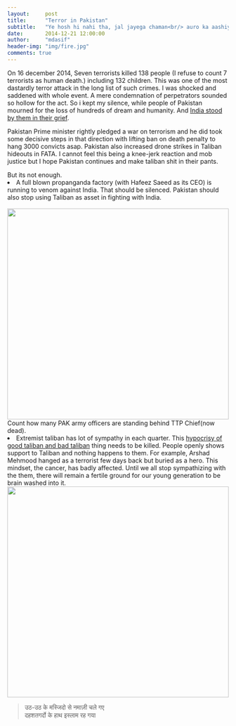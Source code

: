 ```yaml
---
layout:     post
title:      "Terror in Pakistan"
subtitle:   "Ye hosh hi nahi tha, jal jayega chaman<br/> auro ka aashiya jalane chale the wo"
date:       2014-12-21 12:00:00
author:     "mdasif"
header-img: "img/fire.jpg"
comments: true
---
```


<p> 
	On 16 december 2014, Seven terrorists killed 138 people (I refuse to count 7 terrorists as human death.) including 132 children. 
  This was one of the most dastardly terror attack in the long list of such crimes. I was shocked and saddened with whole event. 
  A mere condemnation of perpetrators sounded so hollow for the act. So i kept my silence, while people of Pakistan mourned for the 
  loss of hundreds of dream and humanity. And <a href="http://www.thehindu.com/trending/indiawithpakistan-when-countries-united-on-twitter/article6700010.ece"> 
  India stood by them in their grief</a>. 
</p>
<p>
  Pakistan Prime minister rightly pledged a war on terrorism and he did took some decisive steps in that direction with lifting ban on death penalty to hang 3000 convicts asap.
  Pakistan also increased drone strikes in Taliban hideouts in FATA. I cannot feel this being a knee-jerk reaction and mob justice but I hope Pakistan continues 
  and make taliban shit in their pants. 
</p>
But its not enough. 
<li>
    A full blown propanganda factory (with Hafeez Saeed as its CEO) is running to venom against India. That should be silenced. 
    Pakistan should also stop using Taliban as asset in fighting with India. 
  </li>
  <br/>
  <img width="100%" height="480" src="http://bawlipoonch.github.io/img/taliban-leader.jpg"/>
  <span class="caption text-muted">Count how many PAK army officers are standing behind TTP Chief(now dead).</span>
  <li> Extremist taliban has lot of sympathy in each quarter. 
    This <a href="http://www.dawn.com/news/1152382">hypocrisy of good taliban and bad taliban</a> thing needs to be killed. 
    People openly shows support to Taliban and nothing happens to them. For example, Arshad Mehmood hanged as a terrorist few days back but buried as a hero. 
    This mindset, the cancer, has badly affected. Until we all stop sympathizing with the them, there will remain a fertile ground for our young generation to be brain washed into it. 
  </li>
  
  <img width="100%" height="480" src="http://bawlipoonch.github.io/img/arshad-mehmood.jpg"/>
  <span class="caption text-muted"></span>
<blockquote>
	उठ-उठ के मस्जिदो से नमाज़ी चले गए<br/>
	दहशतगर्दो के हाथ इस्लाम रह गया
</blockquote>
